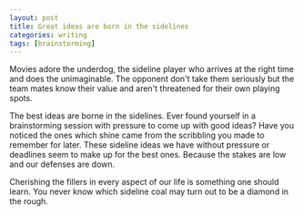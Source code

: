 ```yaml
---
layout: post
title: Great ideas are born in the sidelines
categories: writing
tags: [brainstorming]
---
```


Movies adore the underdog, the sideline player who arrives at the right time and does the unimaginable. The opponent don't take them seriously but the team mates know their value and aren't threatened for their own playing spots.

The best ideas are borne in the sidelines. Ever found yourself in a brainstorming session with pressure to come up with good ideas? Have you noticed the ones which shine came from the scribbling you made to remember for later. These sideline ideas we have without pressure or deadlines seem to make up for the best ones. Because the stakes are low and our defenses are down. 

Cherishing the fillers in every aspect of our life is something one should learn. You never know which sideline coal may turn out to be a diamond in the rough.